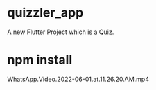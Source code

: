 # quizzler_app

A new Flutter Project which is a Quiz.
# npm install
 WhatsApp.Video.2022-06-01.at.11.26.20.AM.mp4 

